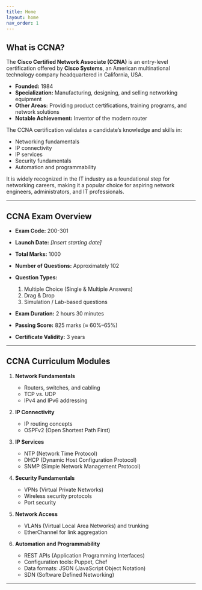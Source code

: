 ```yaml
---
title: Home
layout: home
nav_order: 1
---
```



## **What is CCNA?**

The **Cisco Certified Network Associate (CCNA)** is an entry-level certification offered by **Cisco Systems**, an American multinational technology company headquartered in California, USA.

* **Founded:** 1984
* **Specialization:** Manufacturing, designing, and selling networking equipment
* **Other Areas:** Providing product certifications, training programs, and network solutions
* **Notable Achievement:** Inventor of the modern router

The CCNA certification validates a candidate’s knowledge and skills in:

* Networking fundamentals
* IP connectivity
* IP services
* Security fundamentals
* Automation and programmability

It is widely recognized in the IT industry as a foundational step for networking careers, making it a popular choice for aspiring network engineers, administrators, and IT professionals.

---

## **CCNA Exam Overview**

* **Exam Code:** 200-301
* **Launch Date:** *\[Insert starting date]*
* **Total Marks:** 1000
* **Number of Questions:** Approximately 102
* **Question Types:**

  1. Multiple Choice (Single & Multiple Answers)
  2. Drag & Drop
  3. Simulation / Lab-based questions
* **Exam Duration:** 2 hours 30 minutes
* **Passing Score:** 825 marks (≈ 60%–65%)
* **Certificate Validity:** 3 years

---

## **CCNA Curriculum Modules**

1. **Network Fundamentals**

   * Routers, switches, and cabling
   * TCP vs. UDP
   * IPv4 and IPv6 addressing

2. **IP Connectivity**

   * IP routing concepts
   * OSPFv2 (Open Shortest Path First)

3. **IP Services**

   * NTP (Network Time Protocol)
   * DHCP (Dynamic Host Configuration Protocol)
   * SNMP (Simple Network Management Protocol)

4. **Security Fundamentals**

   * VPNs (Virtual Private Networks)
   * Wireless security protocols
   * Port security

5. **Network Access**

   * VLANs (Virtual Local Area Networks) and trunking
   * EtherChannel for link aggregation

6. **Automation and Programmability**

   * REST APIs (Application Programming Interfaces)
   * Configuration tools: Puppet, Chef
   * Data formats: JSON (JavaScript Object Notation)
   * SDN (Software Defined Networking)

---

